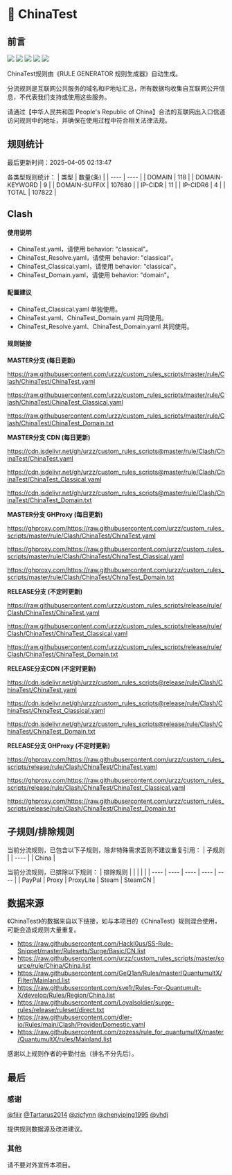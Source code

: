 # 🧸 ChinaTest

## 前言

![](https://shields.io/badge/-移除重复规则-ff69b4) ![](https://shields.io/badge/-DOMAIN与DOMAIN--SUFFIX合并-green) ![](https://shields.io/badge/-DOMAIN--SUFFIX间合并-critical) ![](https://shields.io/badge/-DOMAIN--SUFFIX与DOMAIN--KEYWORD合并-blue) ![](https://shields.io/badge/-IP--CIDR(6)合并-blueviolet) 

ChinaTest规则由《RULE GENERATOR 规则生成器》自动生成。

分流规则是互联网公共服务的域名和IP地址汇总，所有数据均收集自互联网公开信息，不代表我们支持或使用这些服务。

请通过【中华人民共和国 People's Republic of China】合法的互联网出入口信道访问规则中的地址，并确保在使用过程中符合相关法律法规。

## 规则统计

最后更新时间：2025-04-05 02:13:47

各类型规则统计：
| 类型 | 数量(条)  | 
| ---- | ----  |
| DOMAIN | 118  | 
| DOMAIN-KEYWORD | 9  | 
| DOMAIN-SUFFIX | 107680  | 
| IP-CIDR | 11  | 
| IP-CIDR6 | 4  | 
| TOTAL | 107822  | 


## Clash 

#### 使用说明
- ChinaTest.yaml，请使用 behavior: "classical"。
- ChinaTest_Resolve.yaml，请使用 behavior: "classical"。
- ChinaTest_Classical.yaml，请使用 behavior: "classical"。
- ChinaTest_Domain.yaml，请使用 behavior: "domain"。

#### 配置建议
- ChinaTest_Classical.yaml 单独使用。
- ChinaTest.yaml、ChinaTest_Domain.yaml 共同使用。
- ChinaTest_Resolve.yaml、ChinaTest_Domain.yaml 共同使用。

#### 规则链接
**MASTER分支 (每日更新)**

https://raw.githubusercontent.com/urzz/custom_rules_scripts/master/rule/Clash/ChinaTest/ChinaTest.yaml

https://raw.githubusercontent.com/urzz/custom_rules_scripts/master/rule/Clash/ChinaTest/ChinaTest_Classical.yaml

https://raw.githubusercontent.com/urzz/custom_rules_scripts/master/rule/Clash/ChinaTest/ChinaTest_Domain.txt

**MASTER分支 CDN (每日更新)**

https://cdn.jsdelivr.net/gh/urzz/custom_rules_scripts@master/rule/Clash/ChinaTest/ChinaTest.yaml

https://cdn.jsdelivr.net/gh/urzz/custom_rules_scripts@master/rule/Clash/ChinaTest/ChinaTest_Classical.yaml

https://cdn.jsdelivr.net/gh/urzz/custom_rules_scripts@master/rule/Clash/ChinaTest/ChinaTest_Domain.txt

**MASTER分支 GHProxy (每日更新)**

https://ghproxy.com/https://raw.githubusercontent.com/urzz/custom_rules_scripts/master/rule/Clash/ChinaTest/ChinaTest.yaml

https://ghproxy.com/https://raw.githubusercontent.com/urzz/custom_rules_scripts/master/rule/Clash/ChinaTest/ChinaTest_Classical.yaml

https://ghproxy.com/https://raw.githubusercontent.com/urzz/custom_rules_scripts/master/rule/Clash/ChinaTest/ChinaTest_Domain.txt

**RELEASE分支 (不定时更新)**

https://raw.githubusercontent.com/urzz/custom_rules_scripts/release/rule/Clash/ChinaTest/ChinaTest.yaml

https://raw.githubusercontent.com/urzz/custom_rules_scripts/release/rule/Clash/ChinaTest/ChinaTest_Classical.yaml

https://raw.githubusercontent.com/urzz/custom_rules_scripts/release/rule/Clash/ChinaTest/ChinaTest_Domain.txt

**RELEASE分支CDN (不定时更新)**

https://cdn.jsdelivr.net/gh/urzz/custom_rules_scripts@release/rule/Clash/ChinaTest/ChinaTest.yaml

https://cdn.jsdelivr.net/gh/urzz/custom_rules_scripts@release/rule/Clash/ChinaTest/ChinaTest_Classical.yaml

https://cdn.jsdelivr.net/gh/urzz/custom_rules_scripts@release/rule/Clash/ChinaTest/ChinaTest_Domain.txt

**RELEASE分支 GHProxy (不定时更新)**

https://ghproxy.com/https://raw.githubusercontent.com/urzz/custom_rules_scripts/release/rule/Clash/ChinaTest/ChinaTest.yaml

https://ghproxy.com/https://raw.githubusercontent.com/urzz/custom_rules_scripts/release/rule/Clash/ChinaTest/ChinaTest_Classical.yaml

https://ghproxy.com/https://raw.githubusercontent.com/urzz/custom_rules_scripts/release/rule/Clash/ChinaTest/ChinaTest_Domain.txt

## 子规则/排除规则

当前分流规则，已包含以下子规则，除非特殊需求否则不建议重复引用：
| 子规则  | 
| ----  |
| China  | 


当前分流规则，已排除以下规则：
| 排除规则  |  |  |  |  | 
| ---- | ---- | ---- | ---- | ----  |
| PayPal | Proxy | ProxyLite | Steam | SteamCN  | 

## 数据来源

《ChinaTest》的数据来自以下链接，如与本项目的《ChinaTest》规则混合使用，可能会造成规则大量重复。

- https://raw.githubusercontent.com/Hackl0us/SS-Rule-Snippet/master/Rulesets/Surge/Basic/CN.list
- https://raw.githubusercontent.com/urzz/custom_rules_scripts/master/source/rule/China/China.list
- https://raw.githubusercontent.com/GeQ1an/Rules/master/QuantumultX/Filter/Mainland.list
- https://raw.githubusercontent.com/sve1r/Rules-For-Quantumult-X/develop/Rules/Region/China.list
- https://raw.githubusercontent.com/Loyalsoldier/surge-rules/release/ruleset/direct.txt
- https://raw.githubusercontent.com/dler-io/Rules/main/Clash/Provider/Domestic.yaml
- https://raw.githubusercontent.com/zqzess/rule_for_quantumultX/master/QuantumultX/rules/Mainland.list


感谢以上规则作者的辛勤付出（排名不分先后）。

## 最后

### 感谢

[@fiiir](https://github.com/fiiir) [@Tartarus2014](https://github.com/Tartarus2014) [@zjcfynn](https://github.com/zjcfynn) [@chenyiping1995](https://github.com/chenyiping1995) [@vhdj](https://github.com/vhdj)

提供规则数据源及改进建议。

### 其他

请不要对外宣传本项目。